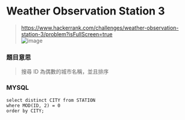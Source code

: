 # Weather Observation Station 3
> https://www.hackerrank.com/challenges/weather-observation-station-3/problem?isFullScreen=true  
> ![image](https://github.com/Ricky7737/DataAnalysisAndLearning/assets/58324475/f9854892-0646-4913-8d9e-04d6e6ee8c0b)
### 題目意思
> 搜尋 ID 為偶數的城市名稱，並且排序
### MYSQL
```
select distinct CITY from STATION
where MOD(ID, 2) = 0
order by CITY;
```
